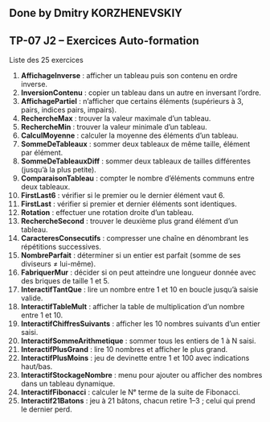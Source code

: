 ## Done by Dmitry KORZHENEVSKIY

## TP-07 J2 – Exercices Auto-formation

Liste des 25 exercices 

1. **AffichageInverse** : afficher un tableau puis son contenu en ordre inverse.  
2. **InversionContenu** : copier un tableau dans un autre en inversant l’ordre.  
3. **AffichagePartiel** : n’afficher que certains éléments (supérieurs à 3, pairs, indices pairs, impairs).  
4. **RechercheMax** : trouver la valeur maximale d’un tableau.  
5. **RechercheMin** : trouver la valeur minimale d’un tableau.  
6. **CalculMoyenne** : calculer la moyenne des éléments d’un tableau.  
7. **SommeDeTableaux** : sommer deux tableaux de même taille, élément par élément.  
8. **SommeDeTableauxDiff** : sommer deux tableaux de tailles différentes (jusqu’à la plus petite).  
9. **ComparaisonTableau** : compter le nombre d’éléments communs entre deux tableaux.  
10. **FirstLast6** : vérifier si le premier ou le dernier élément vaut 6.  
11. **FirstLast** : vérifier si premier et dernier éléments sont identiques.  
12. **Rotation** : effectuer une rotation droite d’un tableau.  
13. **RechercheSecond** : trouver le deuxième plus grand élément d’un tableau.  
14. **CaracteresConsecutifs** : compresser une chaîne en dénombrant les répétitions successives.  
15. **NombreParfait** : déterminer si un entier est parfait (somme de ses diviseurs ≠ lui-même).  
16. **FabriquerMur** : décider si on peut atteindre une longueur donnée avec des briques de taille 1 et 5.  
17. **InteractifTantQue** : lire un nombre entre 1 et 10 en boucle jusqu’à saisie valide.  
18. **InteractifTableMult** : afficher la table de multiplication d’un nombre entre 1 et 10.  
19. **InteractifChiffresSuivants** : afficher les 10 nombres suivants d’un entier saisi.  
20. **InteractifSommeArithmetique** : sommer tous les entiers de 1 à N saisi.  
21. **InteractifPlusGrand** : lire 10 nombres et afficher le plus grand.  
22. **InteractifPlusMoins** : jeu de devinette entre 1 et 100 avec indications haut/bas.  
23. **InteractifStockageNombre** : menu pour ajouter ou afficher des nombres dans un tableau dynamique.  
24. **InteractifFibonacci** : calculer le Nᵉ terme de la suite de Fibonacci.  
25. **Interactif21Batons** : jeu à 21 bâtons, chacun retire 1–3 ; celui qui prend le dernier perd.  
